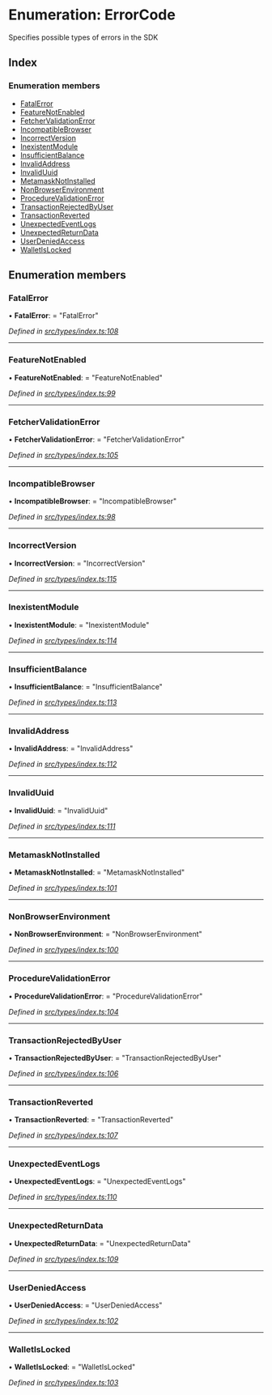# Enumeration: ErrorCode

Specifies possible types of errors in the SDK

## Index

### Enumeration members

- [FatalError](_types_index_.errorcode.md#fatalerror)
- [FeatureNotEnabled](_types_index_.errorcode.md#featurenotenabled)
- [FetcherValidationError](_types_index_.errorcode.md#fetchervalidationerror)
- [IncompatibleBrowser](_types_index_.errorcode.md#incompatiblebrowser)
- [IncorrectVersion](_types_index_.errorcode.md#incorrectversion)
- [InexistentModule](_types_index_.errorcode.md#inexistentmodule)
- [InsufficientBalance](_types_index_.errorcode.md#insufficientbalance)
- [InvalidAddress](_types_index_.errorcode.md#invalidaddress)
- [InvalidUuid](_types_index_.errorcode.md#invaliduuid)
- [MetamaskNotInstalled](_types_index_.errorcode.md#metamasknotinstalled)
- [NonBrowserEnvironment](_types_index_.errorcode.md#nonbrowserenvironment)
- [ProcedureValidationError](_types_index_.errorcode.md#procedurevalidationerror)
- [TransactionRejectedByUser](_types_index_.errorcode.md#transactionrejectedbyuser)
- [TransactionReverted](_types_index_.errorcode.md#transactionreverted)
- [UnexpectedEventLogs](_types_index_.errorcode.md#unexpectedeventlogs)
- [UnexpectedReturnData](_types_index_.errorcode.md#unexpectedreturndata)
- [UserDeniedAccess](_types_index_.errorcode.md#userdeniedaccess)
- [WalletIsLocked](_types_index_.errorcode.md#walletislocked)

## Enumeration members

### FatalError

• **FatalError**: = "FatalError"

_Defined in [src/types/index.ts:108](https://github.com/PolymathNetwork/polymath-sdk/blob/660aba8/src/types/index.ts#L108)_

---

### FeatureNotEnabled

• **FeatureNotEnabled**: = "FeatureNotEnabled"

_Defined in [src/types/index.ts:99](https://github.com/PolymathNetwork/polymath-sdk/blob/660aba8/src/types/index.ts#L99)_

---

### FetcherValidationError

• **FetcherValidationError**: = "FetcherValidationError"

_Defined in [src/types/index.ts:105](https://github.com/PolymathNetwork/polymath-sdk/blob/660aba8/src/types/index.ts#L105)_

---

### IncompatibleBrowser

• **IncompatibleBrowser**: = "IncompatibleBrowser"

_Defined in [src/types/index.ts:98](https://github.com/PolymathNetwork/polymath-sdk/blob/660aba8/src/types/index.ts#L98)_

---

### IncorrectVersion

• **IncorrectVersion**: = "IncorrectVersion"

_Defined in [src/types/index.ts:115](https://github.com/PolymathNetwork/polymath-sdk/blob/660aba8/src/types/index.ts#L115)_

---

### InexistentModule

• **InexistentModule**: = "InexistentModule"

_Defined in [src/types/index.ts:114](https://github.com/PolymathNetwork/polymath-sdk/blob/660aba8/src/types/index.ts#L114)_

---

### InsufficientBalance

• **InsufficientBalance**: = "InsufficientBalance"

_Defined in [src/types/index.ts:113](https://github.com/PolymathNetwork/polymath-sdk/blob/660aba8/src/types/index.ts#L113)_

---

### InvalidAddress

• **InvalidAddress**: = "InvalidAddress"

_Defined in [src/types/index.ts:112](https://github.com/PolymathNetwork/polymath-sdk/blob/660aba8/src/types/index.ts#L112)_

---

### InvalidUuid

• **InvalidUuid**: = "InvalidUuid"

_Defined in [src/types/index.ts:111](https://github.com/PolymathNetwork/polymath-sdk/blob/660aba8/src/types/index.ts#L111)_

---

### MetamaskNotInstalled

• **MetamaskNotInstalled**: = "MetamaskNotInstalled"

_Defined in [src/types/index.ts:101](https://github.com/PolymathNetwork/polymath-sdk/blob/660aba8/src/types/index.ts#L101)_

---

### NonBrowserEnvironment

• **NonBrowserEnvironment**: = "NonBrowserEnvironment"

_Defined in [src/types/index.ts:100](https://github.com/PolymathNetwork/polymath-sdk/blob/660aba8/src/types/index.ts#L100)_

---

### ProcedureValidationError

• **ProcedureValidationError**: = "ProcedureValidationError"

_Defined in [src/types/index.ts:104](https://github.com/PolymathNetwork/polymath-sdk/blob/660aba8/src/types/index.ts#L104)_

---

### TransactionRejectedByUser

• **TransactionRejectedByUser**: = "TransactionRejectedByUser"

_Defined in [src/types/index.ts:106](https://github.com/PolymathNetwork/polymath-sdk/blob/660aba8/src/types/index.ts#L106)_

---

### TransactionReverted

• **TransactionReverted**: = "TransactionReverted"

_Defined in [src/types/index.ts:107](https://github.com/PolymathNetwork/polymath-sdk/blob/660aba8/src/types/index.ts#L107)_

---

### UnexpectedEventLogs

• **UnexpectedEventLogs**: = "UnexpectedEventLogs"

_Defined in [src/types/index.ts:110](https://github.com/PolymathNetwork/polymath-sdk/blob/660aba8/src/types/index.ts#L110)_

---

### UnexpectedReturnData

• **UnexpectedReturnData**: = "UnexpectedReturnData"

_Defined in [src/types/index.ts:109](https://github.com/PolymathNetwork/polymath-sdk/blob/660aba8/src/types/index.ts#L109)_

---

### UserDeniedAccess

• **UserDeniedAccess**: = "UserDeniedAccess"

_Defined in [src/types/index.ts:102](https://github.com/PolymathNetwork/polymath-sdk/blob/660aba8/src/types/index.ts#L102)_

---

### WalletIsLocked

• **WalletIsLocked**: = "WalletIsLocked"

_Defined in [src/types/index.ts:103](https://github.com/PolymathNetwork/polymath-sdk/blob/660aba8/src/types/index.ts#L103)_
